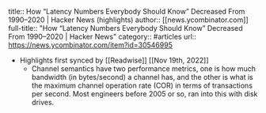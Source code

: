 title:: How “Latency Numbers Everybody Should Know” Decreased From 1990–2020 | Hacker News (highlights)
author:: [[news.ycombinator.com]]
full-title:: "How “Latency Numbers Everybody Should Know” Decreased From 1990–2020 | Hacker News"
category:: #articles
url:: https://news.ycombinator.com/item?id=30546995

- Highlights first synced by [[Readwise]] [[Nov 19th, 2022]]
	- Channel semantics have two performance metrics, one is how much bandwidth (in bytes/second) a channel has, and the other is what is the maximum channel operation rate (COR) in terms of transactions per second. Most engineers before 2005 or so, ran into this with disk drives.